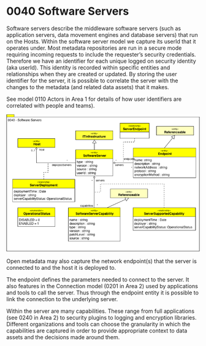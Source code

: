 <!-- SPDX-License-Identifier: CC-BY-4.0 -->
<!-- Copyright Contributors to the Egeria project. -->

# 0040 Software Servers

Software servers describe the middleware software servers
(such as application servers, data movement engines and database servers)
that run on the Hosts.
Within the software server model we capture its userId that it operates under.
Most metadata repositories are run in a secure mode requiring
incoming requests to include the requester’s security credentials.
Therefore we have an identifier for each unique logged on security identity
(aka userId).
This identity is recorded within specific entities and relationships
when they are created or updated.
By storing the user identifier for the server, it is possible to
correlate the server with the changes to the metadata
(and related data assets) that it makes. 

See model 0110 Actors in Area 1 for details of how user identifiers
are correlated with people and teams).

![UML](0040-Software-Servers.png)

Open metadata may also capture the network endpoint(s) that the server
is connected to and the host it is deployed to.

The endpoint defines the parameters needed to connect to the server.
It also features in the Connection model (0201 in Area 2) used by
applications and
tools to call the server.
Thus through the endpoint entity it is possible to link the
connection to the underlying server.

Within the server are many capabilities.
These range from full applications (see 0240 in Area 2)
to security plugins to logging and encryption libraries.
Different organizations and tools can choose the granularity
in which the capabilities are captured in order to provide appropriate
context to data assets and the decisions made around them.